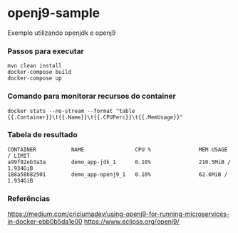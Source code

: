 # openj9-sample
Exemplo utilizando openjdk e openj9



### Passos para executar

```
mvn clean install
docker-compose build
docker-compose up
```

### Comando para monitorar recursos do container

```
docker stats --no-stream --format "table {{.Container}}\t{{.Name}}\t{{.CPUPerc}}\t{{.MemUsage}}"
```


### Tabela de resultado 

```
CONTAINER           NAME                CPU %               MEM USAGE / LIMIT
a99f82eb3a3a        demo_app-jdk_1      0.10%               210.5MiB / 1.934GiB
188a58b82501        demo_app-openj9_1   0.10%               62.6MiB / 1.934GiB
```


### Referências

https://medium.com/criciumadev/using-openj9-for-running-microservices-in-docker-ebb0b5da1e00
https://www.eclipse.org/openj9/
